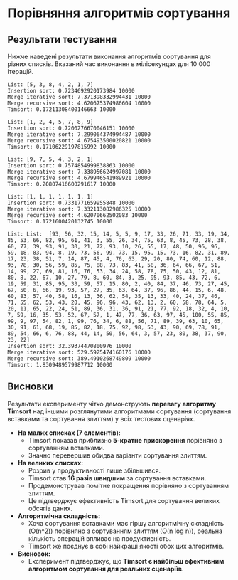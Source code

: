 # Порівняння алгоритмів сортування

## Результати тестування

Нижче наведені результати виконання алгоритмів сортування для різних списків. Вказаний час виконання в мілісекундах для 10 000 ітерацій.

```
List: [5, 3, 8, 4, 2, 1, 7]
Insertion sort: 0.7234692920173984 10000
Merge iterative sort: 7.371398332994431 10000
Merge recursive sort: 4.620675374986604 10000
Timsort: 0.17211308400146663 10000

List: [1, 2, 4, 5, 7, 8, 9]
Insertion sort: 0.7200276670046151 10000
Merge iterative sort: 7.299064374994487 10000
Merge recursive sort: 4.675493500020821 10000
Timsort: 0.17106229197815992 10000

List: [9, 7, 5, 4, 3, 2, 1]
Insertion sort: 0.7574854999838863 10000
Merge iterative sort: 7.338956624997081 10000
Merge recursive sort: 4.679946541989921 10000
Timsort: 0.20807416600291617 10000

List: [1, 1, 1, 1, 1, 1, 1]
Insertion sort: 0.7331771659955848 10000
Merge iterative sort: 7.332113082986325 10000
Merge recursive sort: 4.62070662502083 10000
Timsort: 0.1721600420132745 10000

List: List:  [93, 56, 32, 15, 14, 5, 5, 9, 17, 33, 26, 71, 33, 19, 34, 85, 53, 66, 82, 95, 61, 41, 3, 55, 26, 34, 75, 63, 8, 45, 73, 28, 38, 60, 77, 39, 93, 91, 30, 21, 72, 93, 10, 26, 55, 17, 48, 50, 96, 96, 59, 18, 83, 94, 8, 19, 73, 56, 99, 73, 15, 95, 15, 73, 16, 82, 31, 89, 17, 23, 38, 51, 7, 14, 87, 45, 4, 76, 63, 29, 20, 80, 74, 60, 12, 88, 93, 78, 30, 56, 59, 85, 75, 88, 73, 83, 41, 58, 36, 64, 66, 67, 51, 14, 99, 27, 69, 81, 16, 76, 53, 34, 24, 58, 78, 75, 50, 43, 12, 81, 80, 8, 22, 67, 10, 27, 79, 8, 60, 84, 3, 25, 95, 93, 85, 43, 72, 6, 19, 59, 31, 85, 95, 33, 59, 57, 15, 80, 2, 40, 84, 37, 46, 73, 27, 45, 67, 50, 6, 66, 19, 93, 57, 27, 35, 63, 64, 37, 96, 86, 44, 15, 6, 48, 60, 83, 57, 40, 58, 16, 13, 36, 62, 54, 35, 13, 33, 40, 24, 37, 46, 71, 55, 62, 53, 43, 20, 45, 96, 96, 43, 62, 13, 2, 60, 58, 78, 64, 5, 20, 11, 65, 22, 24, 51, 89, 36, 31, 36, 91, 21, 77, 92, 18, 32, 4, 10, 7, 59, 16, 35, 53, 52, 67, 57, 1, 47, 77, 36, 63, 97, 45, 100, 55, 85, 99, 9, 97, 54, 82, 1, 99, 76, 34, 6, 88, 56, 71, 89, 39, 63, 10, 65, 30, 91, 61, 68, 19, 85, 82, 18, 75, 92, 98, 53, 43, 90, 69, 78, 91, 89, 54, 66, 6, 76, 88, 44, 14, 50, 56, 64, 3, 57, 23, 80, 38, 37, 90, 23, 22]
Insertion sort: 32.39374470800976 10000
Merge iterative sort: 529.5925474160176 10000
Merge recursive sort: 389.4910268749809 10000
Timsort: 1.8309489579987712 10000
```

## Висновки

Результати експерименту чітко демонструють **перевагу алгоритму Timsort** над іншими розглянутими алгоритмами сортування (сортування вставками та сортування злиттям) у всіх тестових сценаріях.

- **На малих списках (7 елементів):**
  - Timsort показав приблизно **5-кратне прискорення** порівняно з сортуванням вставками.
  - Значно перевершив обидва варіанти сортування злиттям.
- **На великих списках:**
  - Розрив у продуктивності лише збільшився.
  - Timsort став **16 разів швидшим** за сортування вставками.
  - Продемонстрував помітне покращення порівняно з сортуванням злиттям.
  - Це підтверджує ефективність Timsort для сортування великих обсягів даних.
- **Алгоритмічна складність:**
  - Хоча сортування вставками має гіршу алгоритмічну складність (O(n^2)) порівняно з сортуванням злиттям (O(n log n)), реальна кількість операцій впливає на продуктивність.
  - Timsort же поєднує в собі найкращі якості обох цих алгоритмів.
- **Висновок:**
  - Експеримент підтверджує, що **Timsort є найбільш ефективним алгоритмом сортування для реальних сценаріїв**.
